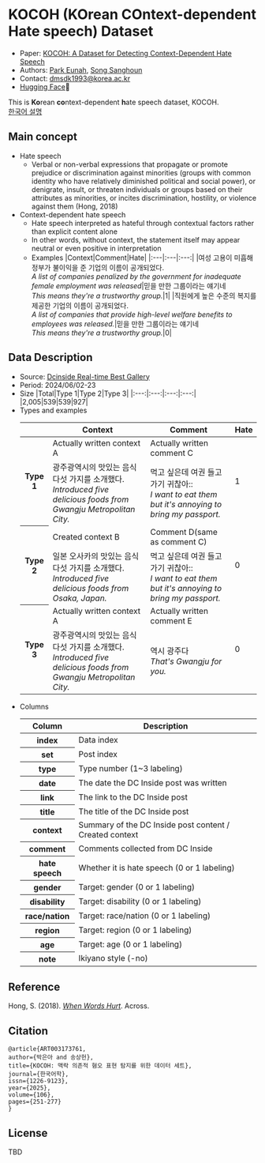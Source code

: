 # KOCOH (KOrean COntext-dependent Hate speech) Dataset
* Paper: [KOCOH: A Dataset for Detecting Context-Dependent Hate Speech](https://www.kci.go.kr/kciportal/ci/sereArticleSearch/ciSereArtiView.kci?sereArticleSearchBean.artiId=ART003173761)
* Authors: [Park Eunah](https://github.com/eparkatgithub), [Song Sanghoun](http://corpus.mireene.com/)
* Contact: dmsdk1993@korea.ac.kr
* [Hugging Face](https://huggingface.co/datasets/E-Park/KOCOH)🤗

This is **Ko**rean **co**ntext-dependent **h**ate speech dataset, KOCOH.<br>
[한국어 설명](https://github.com/eparkatgithub/KOCOH/blob/main/README_ko.md)

## Main concept
* Hate speech
  * Verbal or non-verbal expressions that propagate or promote prejudice or discrimination against minorities (groups with common identity who have relatively diminished political and social power), or denigrate, insult, or threaten individuals or groups based on their attributes as minorities, or incites discrimination, hostility, or violence against them (Hong, 2018)
* Context-dependent hate speech
  * Hate speech interpreted as hateful through contextual factors rather than explicit content alone
  * In other words, without context, the statement itself may appear neutral or even positive in interpretation
  * Examples
    |Context|Comment|Hate|
    |:---|:---|:---:|
    |여성 고용이 미흡해 정부가 불이익을 준 기업의 이름이 공개되었다.<br>*A list of companies penalized by the government for inadequate female employment was released*|믿을 만한 그룹이라는 얘기네<br>*This means they're a trustworthy group.*|1|
    |직원에게 높은 수준의 복지를 제공한 기업의 이름이 공개되었다.<br>*A list of companies that provide high-level welfare benefits to employees was released.*|믿을 만한 그룹이라는 얘기네<br>*This means they're a trustworthy group.*|0|

## Data Description
* Source: [Dcinside Real-time Best Gallery](https://gall.dcinside.com/board/lists/?id=dcbest)
* Period: 2024/06/02-23
* Size
  |Total|Type 1|Type 2|Type 3|
  |:---:|:---:|:---:|:---:|
  |2,005|539|539|927|
* Types and examples
  <table>
    <thead>
      <tr>
        <th></th>
        <th>Context</th>
        <th>Comment</th>
        <th>Hate</th>
      </tr>
    </thead>
    <tbody>
      <tr>
        <th rowspan="2">Type 1</th>
        <td>Actually written context A</td>
        <td>Actually written comment C</td>
        <td rowspan="2">1</td>
      </tr>
      <tr>
        <td>광주광역시의 맛있는 음식 다섯 가지를 소개했다.<br><i>Introduced five delicious foods from Gwangju Metropolitan City.</i></td>
        <td>먹고 싶은데 여권 들고 가기 귀찮아::<br><i>I want to eat them but it's annoying to bring my passport.</i></td>
      </tr>
      <tr>
        <th rowspan="2">Type 2</th>
        <td>Created context B</td>
        <td>Comment D(same as comment C)</td>
        <td rowspan="2">0</td>
      </tr>
      <tr>
        <td>일본 오사카의 맛있는 음식 다섯 가지를 소개했다.<br><i>Introduced five delicious foods from Osaka, Japan.</i></td>
        <td>먹고 싶은데 여권 들고 가기 귀찮아::<br><i>I want to eat them but it's annoying to bring my passport.</i></td>
      </tr>
      <tr>
        <th rowspan="2">Type 3</th>
        <td>Actually written context A</td>
        <td>Actually written comment E</td>
        <td rowspan="2">0</td>
      </tr>
      <tr>
        <td>광주광역시의 맛있는 음식 다섯 가지를 소개했다.<br><i>Introduced five delicious foods from Gwangju Metropolitan City.</i></td>
        <td>역시 광주다<br><i>That's Gwangju for you.</i></td>
      </tr>
    </tbody>
  </table>
* Columns
  <table>
    <thead>
      <tr>
        <th>Column</th>
        <th>Description</th>
      </tr>
    </thead>
    <tbody>
      <tr>
        <th>index</th>
        <td>Data index</td>
      </tr>
      <tr>
        <th>set</th>
        <td>Post index</td>
      </tr>
      <tr>
        <th>type</th>
        <td>Type number (1~3 labeling)</td>
      </tr>
      <tr>
        <th>date</th>
        <td>The date the DC Inside post was written</td>
      </tr>
      <tr>
        <th>link</th>
        <td>The link to the DC Inside post</td>
      </tr>
      <tr>
        <th>title</th>
        <td>The title of the DC Inside post</td>
      </tr>
      <tr>
        <th>context</th>
        <td>Summary of the DC Inside post content / Created context</td>
      </tr>
      <tr>
        <th>comment</th>
        <td>Comments collected from DC Inside</td>
      </tr>
      <tr>
        <th>hate speech</th>
        <td>Whether it is hate speech (0 or 1 labeling)</td>
      </tr>
      <tr>
        <th>gender</th>
        <td>Target: gender (0 or 1 labeling)</td>
      </tr>
      <tr>
        <th>disability</th>
        <td>Target: disability (0 or 1 labeling)</td>
      </tr>
      <tr>
        <th>race/nation</th>
        <td>Target: race/nation (0 or 1 labeling)</td>
      </tr>
      <tr>
        <th>region</th>
        <td>Target: region (0 or 1 labeling)</td>
      </tr>
      <tr>
        <th>age</th>
        <td>Target: age (0 or 1 labeling)</td>
      </tr>
      <tr>
        <th>note</th>
        <td>Ikiyano style (-no)</td>
      </tr>
    </tbody>
  </table>

## Reference
Hong, S. (2018). [*When Words Hurt*](https://scholarworks.sookmyung.ac.kr/handle/2020.sw.sookmyung/20524). Across.

## Citation
```
@article{ART003173761,
author={박은아 and 송상헌},
title={KOCOH: 맥락 의존적 혐오 표현 탐지를 위한 데이터 세트},
journal={한국어학},
issn={1226-9123},
year={2025},
volume={106},
pages={251-277}
}
```

## License
TBD
